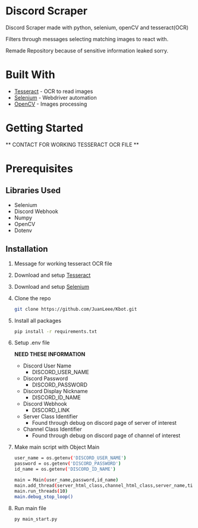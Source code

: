 
<!-- About The Project -->
# Discord Scraper

Discord Scraper made with python, selenium, openCV and tesseract(OCR)

Filters through messages selecting matching images to react with.

Remade Repository because of sensitive information leaked sorry.

# Built With

* [Tesseract](https://github.com/tesseract-ocr/tesseract) - OCR to read images
* [Selenium](https://selenium-python.readthedocs.io) - Webdriver automation
* [OpenCV](https://pypi.org/project/opencv-python/) - Images processing

<!-- GETTING STARTED -->
# Getting Started

** CONTACT FOR WORKING TESSERACT OCR FILE **


# Prerequisites

## Libraries Used

* Selenium
* Discord Webhook
* Numpy
* OpenCV
* Dotenv

## Installation

1. Message for working tesseract OCR file

2. Download and setup [Tesseract](https://github.com/tesseract-ocr/tesseract)

3. Download and setup [Selenium](https://selenium-python.readthedocs.io/installation.html)

4. Clone the repo
   ```sh
   git clone https://github.com/JuanLeee/Kbot.git
   ```
5. Install all packages 
   ```sh
   pip install -r requirements.txt
   ```

6. Setup .env file
   
   **NEED THESE INFORMATION**
   * Discord User Name
     * DISCORD_USER_NAME
   * Discord Password
     * DISCORD_PASSWORD
   * Discord Display Nickname
     * DISCORD_ID_NAME
   * Discord Webhook
     * DISCORD_LINK
   * Server Class Identifier
     * Found through debug on discord page of server of interest
   * Channel Class Identifier
     * Found through debug on discord page of channel of interest

7. Make main script with Object Main
   ```sh
   user_name = os.getenv('DISCORD_USER_NAME')
   password = os.getenv('DISCORD_PASSWORD')
   id_name = os.getenv('DISCORD_ID_NAME')    
   
   main = Main(user_name,password,id_name)
   main.add_thread(server_html_class,channel_html_class,server_name,timer_flag,typing)
   main.run_threads(10)
   main.debug_stop_loop()
   ```

8. Run main file
    ```sh
    py main_start.py
    ```

